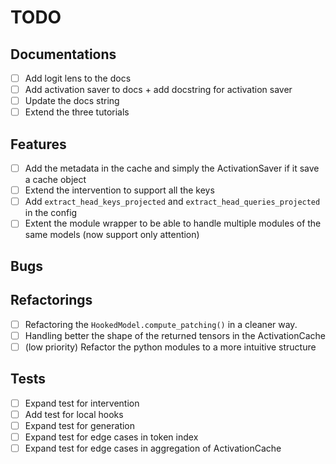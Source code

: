 # TODO

## Documentations
- [ ] Add logit lens to the docs
- [ ] Add activation saver to docs + add docstring for activation saver
- [ ] Update the docs string
- [ ] Extend the three tutorials

## Features
- [ ] Add the metadata in the cache and simply the ActivationSaver if it save a cache object
- [ ] Extend the intervention to support all the keys 
- [ ] Add `extract_head_keys_projected` and `extract_head_queries_projected` in the config
- [ ] Extent the module wrapper to be able to handle multiple modules of the same models (now support only attention)

## Bugs

## Refactorings
- [ ] Refactoring the `HookedModel.compute_patching()` in a cleaner way.
- [ ] Handling better the shape of the returned tensors in the ActivationCache
- [ ] (low priority) Refactor the python modules to a more intuitive structure

## Tests
- [ ] Expand test for intervention
- [ ] Add test for local hooks
- [ ] Expand test for generation
- [ ] Expand test for edge cases in token index 
- [ ] Expand test for edge cases in aggregation of ActivationCache